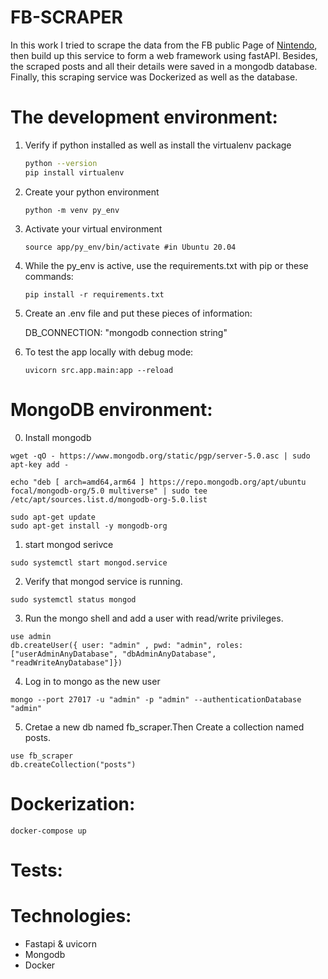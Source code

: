 # FB-SCRAPER

In this work I tried to scrape the data from the FB public Page of [Nintendo](https://www.facebook.com/Nintendo/ ), then build up this service to form a web framework using fastAPI. 
Besides, the scraped posts and all their details were saved in a mongodb database.
Finally, this scraping service was Dockerized  as well as the database.



# The development environment:

1. Verify if python installed as well as install the virtualenv package

    ```bash
    python --version 
    pip install virtualenv
    ```

2. Create your python environment

    ```
    python -m venv py_env
    ```

3. Activate your virtual environment 

    ```
    source app/py_env/bin/activate #in Ubuntu 20.04 
    ```

4. While the py_env is active, use the requirements.txt with pip or these commands:

    ```
    pip install -r requirements.txt
    ```

5. Create an .env file and put these pieces of information:

    DB_CONNECTION: "mongodb connection string"

5. To test the app locally with debug mode:
    ```
    uvicorn src.app.main:app --reload
    ```

# MongoDB environment:
0. Install mongodb
```
wget -qO - https://www.mongodb.org/static/pgp/server-5.0.asc | sudo apt-key add -

echo "deb [ arch=amd64,arm64 ] https://repo.mongodb.org/apt/ubuntu focal/mongodb-org/5.0 multiverse" | sudo tee /etc/apt/sources.list.d/mongodb-org-5.0.list

sudo apt-get update
sudo apt-get install -y mongodb-org

```


1. start mongod serivce
```
sudo systemctl start mongod.service
```

2. Verify that mongod service is running.
```
sudo systemctl status mongod
```


3. Run the mongo shell and add a user with read/write privileges. 
```
use admin
db.createUser({ user: "admin" , pwd: "admin", roles: ["userAdminAnyDatabase", "dbAdminAnyDatabase", "readWriteAnyDatabase"]})
```
4. Log in to mongo as the new user
```
mongo --port 27017 -u "admin" -p "admin" --authenticationDatabase "admin"
```
5. Cretae a new db named fb_scraper.Then Create a collection named posts.
```
use fb_scraper
db.createCollection("posts")
```


# Dockerization:

```
docker-compose up
```

# Tests:



# Technologies:

- Fastapi & uvicorn
- Mongodb
- Docker



